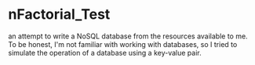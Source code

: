 # nFactorial_Test
an attempt to write a NoSQL database from the resources available to me. To be honest, I'm not familiar with working with databases, so I tried to simulate the operation of a database using a key-value pair.
